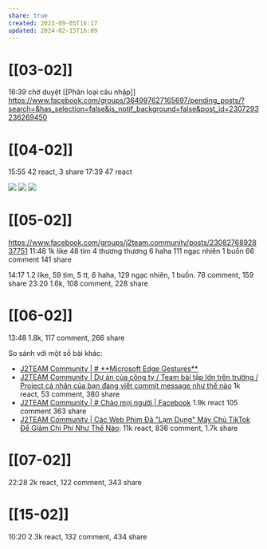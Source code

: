 ```yaml
---
share: true
created: 2023-09-05T16:17
updated: 2024-02-15T16:09
---
```

# [[03-02]]
16:39 chờ duyệt [[Phân loại câu nhập]] https://www.facebook.com/groups/364997627165697/pending_posts/?search=&has_selection=false&is_notif_background=false&post_id=2307293236269450
# [[04-02]]
15:55 42 react, 3 share
17:39 47 react 

![](https://i.imgur.com/dF3dbQt.png)
![](https://i.imgur.com/4ydncxU.png)
![](https://i.imgur.com/rsyNKrn.png)
# [[05-02]]
https://www.facebook.com/groups/j2team.community/posts/2308276892837751
11:48 
1k like 48 tim 4 thương thương 6 haha 111 ngạc nhiên 1 buồn
66 comment 141 share

14:17 1.2 like, 59 tim, 5 tt, 6 haha, 129 ngạc nhiên, 1 buồn. 78 comment, 159 share
23:20 1.6k, 108 comment, 228 share

# [[06-02]]
13:48 1.8k, 117 comment, 266 share

So sánh với một số bài khác:
- [J2TEAM Community | # \*\*Microsoft Edge Gestures\*\*](https://www.facebook.com/groups/j2team.community/posts/2305918139740293/?__cft__[0]=AZXcQTtwKO0nOStO1lEP3VgH2qNGqtamD7rg7tgBI-pXvZ0xd3z6bNzzQz2T7UHTNAFfkq-UvV2R1cKQz6sMI-QWw_4VmtJgnhZ0JlxapgzMXuO6Y9KSxk3n4XS3T9-drJnnCi6rZquDhna3wT2fwlxgilEyUmnaW0D9ngiTZ1FAV20zJmDwG4YzOppRGka6YMo&__tn__=%2CO%2CP-R)
- [J2TEAM Community | Dự án của công ty / Team bài tập lớn trên trường / Project cá nhân của bạn đang viết commit message như thế nào](https://www.facebook.com/groups/j2team.community/posts/2304230613242379/?__cft__[0]=AZUP9Iks29_yQ6NEZGByjVMcrTTyI6zwvm3WeXh9AIwgLk3gW23p4lbXf1vEeGoRol40gW6z498nAg5MWsLtls9qU_Jz_1P1peBpC1aLpog_7FUage8qLts5XlXIc18VjXGNh5CSUcEU5dUrf33yTHLrwzMIORKOO_YXga6vmiwxqEKVpghjrzUAXdYGtw91_MM&__tn__=%2CO%2CP-R) 1k react, 53 comment, 380 share
- [J2TEAM Community | # Chào mọi người | Facebook](https://www.facebook.com/groups/j2team.community/posts/2307637936234980/?__cft__[0]=AZVkHMtvmGzC5q1GSjS1N14ezebNVCgQ9jCxDdu9iU8xghoaepr5YhKwev-xgsGtBOr3aD1MJmjbyps84f2hJ1YkKU885Zw0Q31G9vhD6nWXaH1TOvkPLpOUlqbFkiBtz1Qttq2AIXqbo_HAACZXsezyr8NqafpkRW1J4_pjx0XAUAAeCEbl0eJwH1qoCqtHlJ8&__tn__=%2CO%2CP-R) 1.9k react 105 comment 363 share
- [J2TEAM Community | Các Web Phim Đã "Lạm Dụng" Máy Chủ TikTok Để Giảm Chi Phí Như Thế Nào](https://www.facebook.com/groups/j2team.community/posts/2302319523433488): 11k react, 836 comment, 1.7k share

# [[07-02]]
22:28 2k react, 122 comment, 343 share
# [[15-02]]
10:20 2.3k react, 132 comment, 434 share